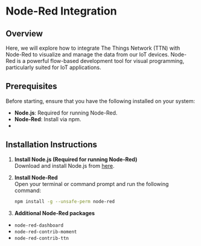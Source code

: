 # Node-Red Integration

## Overview

Here, we will explore how to integrate The Things Network (TTN) with Node-Red to visualize and manage the data from our IoT devices. Node-Red is a powerful flow-based development tool for visual programming, particularly suited for IoT applications.

## Prerequisites

Before starting, ensure that you have the following installed on your system:

- **Node.js**: Required for running Node-Red.
- **Node-Red**: Install via npm.
- 
## Installation Instructions

1. **Install Node.js (Required for running Node-Red)**  
   Download and install Node.js from [here](https://nodejs.org/en/).

2. **Install Node-Red**  
   Open your terminal or command prompt and run the following command:
   ```bash
   npm install -g --unsafe-perm node-red

3. **Additional Node-Red packages**
  - `node-red-dashboard`
  - `node-red-contrib-moment`
  - `node-red-contrib-ttn`
